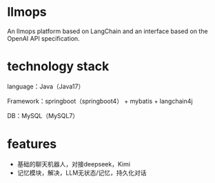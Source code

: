 # llmops
An llmops platform based on LangChain and an interface based on the OpenAI API specification.

# technology stack
language：Java（Java17）

Framework：springboot（springboot4） + mybatis + langchain4j

DB：MySQL（MySQL7）

# features
- 基础的聊天机器人，对接deepseek，Kimi
- 记忆模块，解决，LLM无状态/记忆，持久化对话
